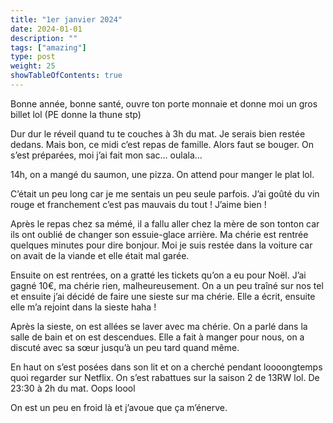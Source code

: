 ```yaml
---
title: "1er janvier 2024"
date: 2024-01-01
description: ""
tags: ["amazing"]
type: post
weight: 25
showTableOfContents: true
---
```


Bonne année, bonne santé, ouvre ton porte monnaie et donne moi un gros billet lol (PE donne la thune stp)

Dur dur le réveil quand tu te couches à 3h du mat. Je serais bien restée dedans. Mais bon, ce midi c’est repas de famille. Alors faut se bouger. On s’est préparées, moi j’ai fait mon sac… oulala… 

14h, on a mangé du saumon, une pizza. On attend pour manger le plat lol.

C’était un peu long car je me sentais un peu seule parfois. J’ai goûté du vin rouge et franchement c’est pas mauvais du tout ! J’aime bien !

Après le repas chez sa mémé, il a fallu aller chez la mère de son tonton car ils ont oublié de changer son essuie-glace arrière. Ma chérie est rentrée quelques minutes pour dire bonjour. Moi je suis restée dans la voiture car on avait de la viande et elle était mal garée. 

Ensuite on est rentrées, on a gratté les tickets qu’on a eu pour Noël. J’ai gagné 10€, ma chérie rien, malheureusement. On a un peu traîné sur nos tel et ensuite j’ai décidé de faire une sieste sur ma chérie. Elle a écrit, ensuite elle m’a rejoint dans la sieste haha !

Après la sieste, on est allées se laver avec ma chérie. On a parlé dans la salle de bain et on est descendues. Elle a fait à manger pour nous, on a discuté avec sa sœur jusqu’à un peu tard quand même. 

En haut on s’est posées dans son lit et on a cherché pendant loooongtemps quoi regarder sur Netflix. On s’est rabattues sur la saison 2 de 13RW lol. De 23:30 à 2h du mat. Oops loool 

On est un peu en froid là et j’avoue que ça m’énerve. 